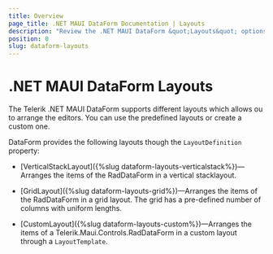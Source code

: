 ```yaml
---
title: Overview
page_title: .NET MAUI DataForm Documentation | Layouts
description: "Review the .NET MAUI DataForm &quot;Layouts&quot; options such as stack, grid, flex and custom layouts."
position: 0
slug: dataform-layouts
---
```


# .NET MAUI DataForm Layouts

The Telerik .NET MAUI DataForm supports different layouts which allows ou to arrange the editors. You can use the predefined layouts or create a custom one.

DataForm provides the following layouts though the `LayoutDefinition` property:

* [VerticalStackLayout]({%slug dataform-layouts-verticalstack%})&mdash;Arranges the items of the RadDataForm in a vertical stacklayout.

* [GridLayout]({%slug dataform-layouts-grid%})&mdash;Arranges the items of the RadDataForm in a grid layout. The grid has a pre-defined number of columns with uniform lengths.

* [CustomLayout]({%slug dataform-layouts-custom%})&mdash;Arranges the items of a Telerik.Maui.Controls.RadDataForm in a custom layout through a `LayoutTemplate`.

